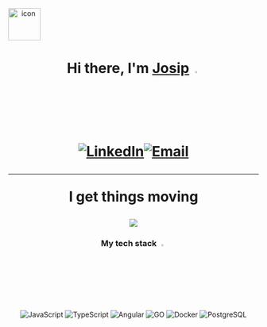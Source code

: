 <div align="center" style="display: flex; align-items: flex-start;"><img src="https://techstack-generator.vercel.app/github-icon.svg" alt="icon" width="65" height="65" />
</div>

<h1 align="center">Hi there, I'm <a href="https://www.linkedin.com/in/josip-buli%C4%87-8121612bb/" target="_blank">Josip</a> 

<img src="https://media.giphy.com/media/hvRJCLFzcasrR4ia7z/giphy.gif" width="3%">

<a href="https://www.linkedin.com/in/josip-buli%C4%87-8121612bb/" target="_blank"><img alt="LinkedIn" src="https://img.shields.io/badge/-LinkedIn-0077B5?style=flat-square&logo=linkedin&logoColor=white" /></a><a href="mailto:bulicjosipp@gmail.com" target="_blank"><img alt="Email" src="https://img.shields.io/badge/-Email-D14836?style=flat-square&logo=gmail&logoColor=white" /></a>

<hr>

I get things moving

<img src="https://user-images.githubusercontent.com/74038190/235224431-e8c8c12e-6826-47f1-89fb-2ddad83b3abf.gif">

<h3 align="center">My tech stack <img src="https://user-images.githubusercontent.com/74038190/212284087-bbe7e430-757e-4901-90bf-4cd2ce3e1852.gif" width="3%"></h3>    

<p align="center">
    <img alt="JavaScript" src="https://img.shields.io/badge/-JavaScript-F7DF1E?style=flat-square&logo=javascript&logoColor=white" />
    <img alt="TypeScript" src="https://img.shields.io/badge/-TypeScript-3178C6?style=flat-square&logo=typescript&logoColor=white" />
    <img alt="Angular" src="https://img.shields.io/badge/-Angular-DD0031?style=flat-square&logo=angular&logoColor=white" />
    <img alt="GO" src="https://img.shields.io/badge/Go-00ADD8??style=flat-square&logo=Go&logoColor=white" />
    <img alt="Docker" src="https://img.shields.io/badge/-Docker-2496ED?style=flat-square&logo=docker&logoColor=white" />
    <img alt="PostgreSQL" src="https://img.shields.io/badge/-PostgreSQL-336791?style=flat-square&logo=postgresql&logoColor=white" />
</p>
